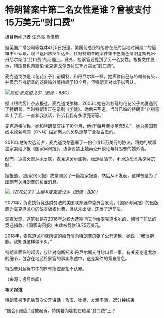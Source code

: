 # 特朗普案中第二名女性是谁？曾被支付15万美元“封口费”

极目新闻记者 汪亮亮 黄佳琦

据英国广播公司等媒体4月5日报道，美国前总统特朗普在纽约当地时间周二的庭审中不认罪，现已返回佛罗里达州。针对特朗普的案件集中在向色情明星斯托米·丹尼尔斯付“封口费”的问题上。此外，检察官还提到了另一名女性。根据文件显示，特朗普也向凯伦·麦克道戈尔支付过15万美元“封口费”。

麦克道戈尔是《花花公子》前模特，和丹尼尔斯一样，她声称自己与特朗普有染，并表示与特朗普的这段婚外情持续了10个月。但特朗普对此予以否认。

![](https://inews.gtimg.com/om_bt/OKiTSgE9EBSNyZ63wO2M_7HpMGQN5DI5PbXnNGpoFYIg8AA/1000)_凯伦·麦克道戈尔（图源：BBC）_

据《纽约客》杂志报道，麦克道戈尔称，2006年她在洛杉矶的花花公子大厦遇到了特朗普，当时特朗普正在录制《学徒》。她后来写道，当时已婚的特朗普“立刻喜欢上了我，一直和我说话，告诉我我有多漂亮等等。”

麦克道格尔称，她和特朗普交往了10个月，他们“每月至少见面5次”。她向美国有线电视新闻网（CNN）描述两人的关系是基于爱和自愿的。

2016年总统大选前夕，麦克道戈尔签署了一份价值15万美元的协议，将她的故事独家卖给小报《国家问询报》。该协议禁止她再公开谈论与特朗普的婚外情。

然而，这篇文章从未发表，麦克道戈尔坚称，她是被骗了，才对这段关系保持沉默。

据报道，《国家询问报》故意购买了一篇独家报道，然后从不发表，这样做是为了压制有关特朗普的负面消息。

![](https://inews.gtimg.com/om_bt/OC6kAHL95cR77msgYS77Dhzwd3_YfhfiXmkhJ5Syrhv9oAA/1000)_《花花公子》主编与麦克道戈尔（图源：BBC）_

2021年，负责执行竞选财务法的美国联邦选举委员会发现，《国家询问报》的出版商为麦克道戈尔的故事版权付费，但从未出版，违反了选举法。

调查发现，这笔钱是在2016年总统大选期间支付给麦克道戈尔的，相当于非法的竞选捐款。《国家询问报》由此被罚款18.75万美元。

2018年，麦克道戈尔就所谓的婚外情向特朗普的妻子公开道歉，她说：“我很抱歉。我知道这样做不对。”

特朗普面临的起诉，仅针对向斯托米·丹尼尔斯支付封口费一事。有关麦克道戈尔的细节，包含在地区检察官的事实陈述中，这是案件的背景信息。

特朗普对起诉书中的所有指控都拒不认罪。

（来源：极目新闻）

**相关报道**

特朗普被传讯后首次公开讲话！攻击、吐槽、发泄不满，25分钟结束

“国会山骚乱”没被起诉，特朗普为啥栽在艳星“封口费”上？


